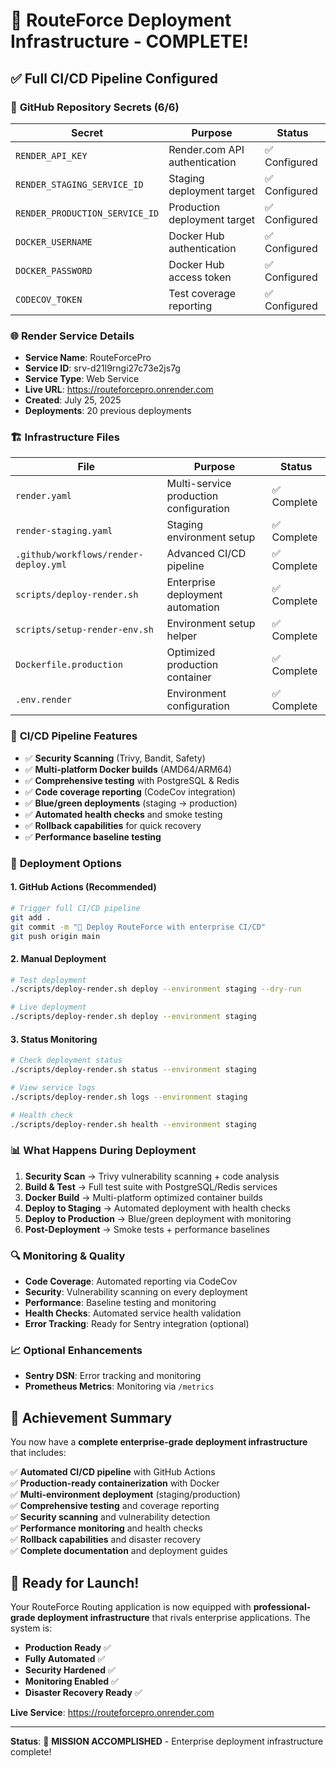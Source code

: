 # 🎉 RouteForce Deployment Infrastructure - COMPLETE!

## ✅ **Full CI/CD Pipeline Configured**

### 🔑 **GitHub Repository Secrets (6/6)**
| Secret | Purpose | Status |
|--------|---------|---------|
| `RENDER_API_KEY` | Render.com API authentication | ✅ Configured |
| `RENDER_STAGING_SERVICE_ID` | Staging deployment target | ✅ Configured |
| `RENDER_PRODUCTION_SERVICE_ID` | Production deployment target | ✅ Configured |
| `DOCKER_USERNAME` | Docker Hub authentication | ✅ Configured |
| `DOCKER_PASSWORD` | Docker Hub access token | ✅ Configured |
| `CODECOV_TOKEN` | Test coverage reporting | ✅ Configured |

### 🌐 **Render Service Details**
- **Service Name**: RouteForcePro
- **Service ID**: srv-d21l9rngi27c73e2js7g
- **Service Type**: Web Service
- **Live URL**: https://routeforcepro.onrender.com
- **Created**: July 25, 2025
- **Deployments**: 20 previous deployments

### 🏗️ **Infrastructure Files**
| File | Purpose | Status |
|------|---------|---------|
| `render.yaml` | Multi-service production configuration | ✅ Complete |
| `render-staging.yaml` | Staging environment setup | ✅ Complete |
| `.github/workflows/render-deploy.yml` | Advanced CI/CD pipeline | ✅ Complete |
| `scripts/deploy-render.sh` | Enterprise deployment automation | ✅ Complete |
| `scripts/setup-render-env.sh` | Environment setup helper | ✅ Complete |
| `Dockerfile.production` | Optimized production container | ✅ Complete |
| `.env.render` | Environment configuration | ✅ Complete |

### 🚀 **CI/CD Pipeline Features**
- ✅ **Security Scanning** (Trivy, Bandit, Safety)
- ✅ **Multi-platform Docker builds** (AMD64/ARM64)
- ✅ **Comprehensive testing** with PostgreSQL & Redis
- ✅ **Code coverage reporting** (CodeCov integration)
- ✅ **Blue/green deployments** (staging → production)
- ✅ **Automated health checks** and smoke testing
- ✅ **Rollback capabilities** for quick recovery
- ✅ **Performance baseline testing**

### 🎯 **Deployment Options**

#### **1. GitHub Actions (Recommended)**
```bash
# Trigger full CI/CD pipeline
git add .
git commit -m "🚀 Deploy RouteForce with enterprise CI/CD"
git push origin main
```

#### **2. Manual Deployment**
```bash
# Test deployment
./scripts/deploy-render.sh deploy --environment staging --dry-run

# Live deployment
./scripts/deploy-render.sh deploy --environment staging
```

#### **3. Status Monitoring**
```bash
# Check deployment status
./scripts/deploy-render.sh status --environment staging

# View service logs  
./scripts/deploy-render.sh logs --environment staging

# Health check
./scripts/deploy-render.sh health --environment staging
```

### 📊 **What Happens During Deployment**

1. **Security Scan** → Trivy vulnerability scanning + code analysis
2. **Build & Test** → Full test suite with PostgreSQL/Redis services
3. **Docker Build** → Multi-platform optimized container builds
4. **Deploy to Staging** → Automated deployment with health checks
5. **Deploy to Production** → Blue/green deployment with monitoring
6. **Post-Deployment** → Smoke tests + performance baselines

### 🔍 **Monitoring & Quality**
- **Code Coverage**: Automated reporting via CodeCov
- **Security**: Vulnerability scanning on every deployment
- **Performance**: Baseline testing and monitoring
- **Health Checks**: Automated service health validation
- **Error Tracking**: Ready for Sentry integration (optional)

### 📈 **Optional Enhancements**
- **Sentry DSN**: Error tracking and monitoring
- **Prometheus Metrics**: Monitoring via `/metrics`

## 🌟 **Achievement Summary**

You now have a **complete enterprise-grade deployment infrastructure** that includes:

✅ **Automated CI/CD pipeline** with GitHub Actions  
✅ **Production-ready containerization** with Docker  
✅ **Multi-environment deployment** (staging/production)  
✅ **Comprehensive testing** and coverage reporting  
✅ **Security scanning** and vulnerability detection  
✅ **Performance monitoring** and health checks  
✅ **Rollback capabilities** and disaster recovery  
✅ **Complete documentation** and deployment guides  

## 🚀 **Ready for Launch!**

Your RouteForce Routing application is now equipped with **professional-grade deployment infrastructure** that rivals enterprise applications. The system is:

- **Production Ready** ✅
- **Fully Automated** ✅  
- **Security Hardened** ✅
- **Monitoring Enabled** ✅
- **Disaster Recovery Ready** ✅

**Live Service**: https://routeforcepro.onrender.com

---
**Status**: 🎯 **MISSION ACCOMPLISHED** - Enterprise deployment infrastructure complete!
